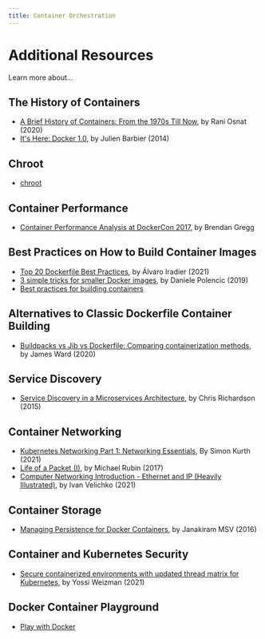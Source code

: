 ```yaml
---
title: Container Orchestration
---
```


# Additional Resources

Learn more about...

## The History of Containers

-   [A Brief History of Containers: From the 1970s Till Now](https://blog.aquasec.com/a-brief-history-of-containers-from-1970s-chroot-to-docker-2016), by Rani Osnat (2020)
-   [It's Here: Docker 1.0](https://web.archive.org/web/20160426102954/https://blog.docker.com/2014/06/its-here-docker-1-0/), by Julien Barbier (2014)

## Chroot

-   [chroot](https://wiki.ubuntuusers.de/chroot/)

## Container Performance

-   [Container Performance Analysis at DockerCon 2017](https://www.brendangregg.com/blog/2017-05-15/container-performance-analysis-dockercon-2017.html), by Brendan Gregg

## Best Practices on How to Build Container Images

-   [Top 20 Dockerfile Best Practices](https://sysdig.com/blog/dockerfile-best-practices/), by Álvaro Iradier (2021)
-   [3 simple tricks for smaller Docker images](https://learnk8s.io/blog/smaller-docker-images), by Daniele Polencic (2019)
-   [Best practices for building containers](https://cloud.google.com/architecture/best-practices-for-building-containers)

## Alternatives to Classic Dockerfile Container Building

-   [Buildpacks vs Jib vs Dockerfile: Comparing containerization methods](https://trainingportal.linuxfoundation.org/learn/course/kubernetes-and-cloud-native-essentials-lfs250/container-orchestration/%C3%81l), by James Ward (2020)

## Service Discovery

-   [Service Discovery in a Microservices Architecture](https://www.nginx.com/blog/service-discovery-in-a-microservices-architecture/), by Chris Richardson (2015)

## Container Networking

-   [Kubernetes Networking Part 1: Networking Essentials](https://www.inovex.de/de/blog/kubernetes-networking-part-1-en/), By Simon Kurth (2021)
-   [Life of a Packet (I)](https://www.youtube.com/watch?v=0Omvgd7Hg1I), by Michael Rubin (2017)
-   [Computer Networking Introduction - Ethernet and IP (Heavily Illustrated)](https://iximiuz.com/en/posts/computer-networking-101/), by Ivan Velichko (2021)

## Container Storage

-   [Managing Persistence for Docker Containers](https://thenewstack.io/methods-dealing-container-storage/), by Janakiram MSV (2016)

## Container and Kubernetes Security

-   [Secure containerized environments with updated thread matrix for Kubernetes](https://www.microsoft.com/security/blog/2021/03/23/secure-containerized-environments-with-updated-threat-matrix-for-kubernetes/), by Yossi Weizman (2021)

## Docker Container Playground

-   [Play with Docker](https://labs.play-with-docker.com/)